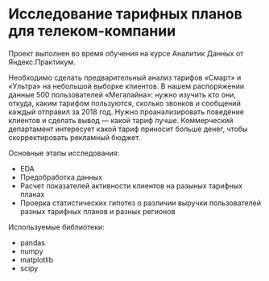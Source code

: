 # Исследование тарифных планов для телеком-компании

Проект выполнен во время обучения на курсе Аналитик Данных от Яндекс.Практикум.  

Необходимо сделать предварительный анализ тарифов «Смарт» и «Ультра» на небольшой выборке клиентов. В нашем распоряжении данные 500 пользователей «Мегалайна»: нужно изучить кто они, откуда, каким тарифом пользуются, сколько звонков и сообщений каждый отправил за 2018 год. Нужно проанализировать поведение клиентов и сделать вывод — какой тариф лучше. Коммерческий департамент интересует какой тариф приносит больше денег, чтобы скорректировать рекламный бюджет.   

Основные этапы исследования:
* EDA  
* Предобработка данных  
* Расчет показателей активности клиентов на разыных тарифных планах  
* Проерка статистических гипотез о различии выручки пользователей разных тарифных планов и разных регионов  

Используемые библиотеки:  
* pandas  
* numpy
* matplotlib
* scipy
